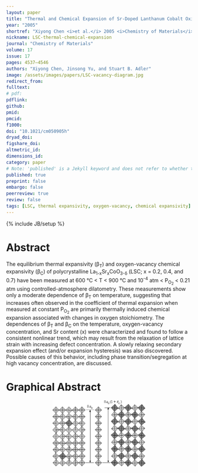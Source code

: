 ```yaml
---
layout: paper
title: "Thermal and Chemical Expansion of Sr-Doped Lanthanum Cobalt Oxide (La<sub>1-x</sub>Sr<sub>x</sub>CoO<sub>3-δ</sub>)"
year: "2005"
shortref: "Xiyong Chen <i>et al.</i> 2005 <i>Chemistry of Materials</i> <b>17 (17)</b> 4537–4546"
nickname: LSC-thermal-chemical-expansion
journal: "Chemistry of Materials"
volume: 17
issue: 17
pages: 4537–4546
authors: "Xiyong Chen, Jinsong Yu, and Stuart B. Adler"
image: /assets/images/papers/LSC-vacancy-diagram.jpg
redirect_from: 
fulltext: 
# pdf: 
pdflink: 
github: 
pmid: 
pmcid: 
f1000: 
doi: "10.1021/cm050905h"
dryad_doi:
figshare_doi: 
altmetric_id: 
dimensions_id: 
category: paper
# Note: 'published' is a Jekyll keyword and does not refer to whether the paper is published, but rather to whether this Markdown should be part of the rendered site.
published: true
preprint: false
embargo: false
peerreview: true
review: false
tags: [LSC, thermal expansivity, oxygen-vacancy, chemical expansivity]
---
```

{% include JB/setup %}

# Abstract 

The equilibrium thermal expansivity (β<sub>T</sub>) and oxygen-vacancy chemical expansivity (β<sub>C</sub>)
 of polycrystalline La<sub>1-x</sub>Sr<sub>x</sub>CoO<sub>3-δ</sub> (LSC; x = 0.2, 0.4, and 0.7) have been measured at
 600 °C < T < 900 °C and 10<sup>-4</sup> atm < P<sub>O<sub>2</sub></sub> < 0.21 atm using controlled-atmosphere dilatometry.
 These measurements show only a moderate dependence of β<sub>T</sub> on temperature, suggesting that increases
 often observed in the coefficient of thermal expansion when measured at constant P<sub>O<sub>2</sub></sub> are primarily thermally
 induced chemical expansion associated with changes in oxygen stoichiometry. The dependences of β<sub>T</sub> and β<sub>C</sub>
 on the temperature, oxygen-vacancy concentration, and Sr content (x) were characterized and found to follow
 a consistent nonlinear trend, which may result from the relaxation of lattice strain with increasing defect
 concentration. A slowly relaxing secondary expansion effect (and/or expansion hysteresis) was also discovered.
 Possible causes of this behavior, including phase transition/segregation at high vacancy concentration, are discussed.
 
 # Graphical Abstract

<p align="center">
<img src="/assets/images/papers/LSC-vacancy-diagram.jpg" width="50%">
</p>
